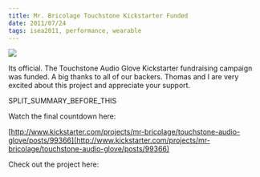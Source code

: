 ```yaml
---
title: Mr. Bricolage Touchstone Kickstarter Funded
date: 2011/07/24
tags: isea2011, performance, wearable
---
```



[![](http://www.manofstone.com/wp-content/uploads/2011/07/kickstarter-funded-300x262.jpg)](http://www.manofstone.com/wp-content/uploads/2011/07/kickstarter-funded.jpg)





Its official. The Touchstone Audio Glove Kickstarter fundraising campaign was funded. A big thanks to all of our backers. Thomas and I are very excited about this project and appreciate your support.

SPLIT\_SUMMARY\_BEFORE\_THIS

Watch the final countdown here:

[http://www.kickstarter.com/projects/mr-bricolage/touchstone-audio-glove/posts/99366](http://www.kickstarter.com/projects/mr-bricolage/touchstone-audio-glove/posts/99366)

Check out the project here:
